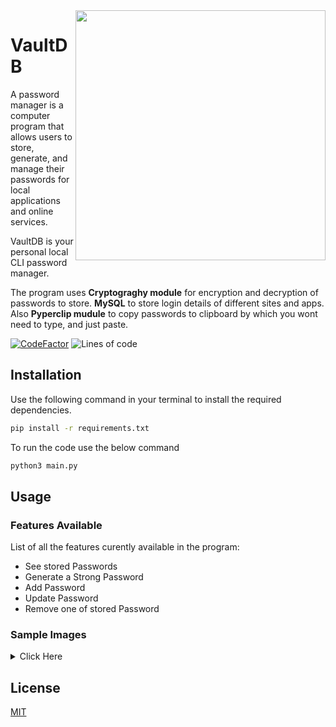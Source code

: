 <img align="right" src="https://github.com/Pagasis/VaultDB/blob/main/vaultdb.png" height="400"/>

# VaultDB

A password manager is a computer program that allows users to store, generate, and manage their passwords for local applications and online services.

VaultDB is your personal local CLI password manager.

The program uses **Cryptograghy module** for encryption and decryption of passwords to store.
**MySQL** to store login details of different sites and apps.
Also **Pyperclip mudule** to copy passwords to clipboard by which you wont need to type, and just paste.

[![CodeFactor](https://www.codefactor.io/repository/github/pagasis/vaultdb/badge)](https://www.codefactor.io/repository/github/pagasis/vaultdb)
![Lines of code](https://img.shields.io/tokei/lines/github/pagasis/VaultDB?color=Green)

## Installation

Use the following command in your terminal to install the required dependencies.
```bash
pip install -r requirements.txt
```

To run the code use the below command
```python
python3 main.py
```

## Usage

### Features Available
List of all the features curently available in the program:
<ul>
    <li>See stored Passwords</li>
    <li>Generate a Strong Password</li>
    <li>Add Password</li>
    <li>Update Password</li>
    <li>Remove one of stored Password</li>
</ul>

### Sample Images
<details>
<summary>Click Here</summary>
<img align="left" alt="VFXGamer's GitHub Stats" src="https://user-images.githubusercontent.com/62838631/135219131-cdcffe71-012c-4553-b29c-ec0d82ea405f.jpg"/>

</details>


## License
[MIT](https://choosealicense.com/licenses/mit/)
